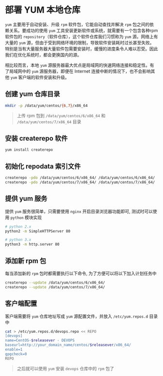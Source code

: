 # 部署 YUM 本地仓库


`yum` 主要用于自动安装、升级 `rpm` 软件包，它能自动查找并解决 `rpm` 包之间的依赖关系。要成功的使用 `yum` 工具安装更新软件或系统，就需要有一个包含各种rpm软件包的 `repository`（软件仓库），这个软件仓库我们习惯称为 `yum` 源。网络上有大量的 `yum` 源，但由于受到网络环境的限制，导致软件安装耗时过长甚至失败。特别是当有大量服务器大量软件包需要安装时，缓慢的进度条令人难以忍受。因此我们在优化系统时，都会更换国内的源。

相比较而言，本地 `yum` 源服务器最大优点是局域网的快速网络连接和稳定性。有了局域网中的 `yum` 源服务器，即便在 Internet 连接中断的情况下，也不会影响其他 `yum` 客户端的软件安装和升级。

## 创建 yum 仓库目录

```bash
mkdir -p /data/yum/centos/{6,7}/x86_64
```

> 上传 rpm 包到 `/data/yum/centos/6/x86_64` 和 `/data/yum/centos/7/x86_64` 目录

## 安装 createrepo 软件

```bash
yum install createrepo
```

## 初始化 repodata 索引文件

```bash
createrepo -pdo /data/yum/centos/6/x86_64/ /data/yum/centos/6/x86_64/
createrepo -pdo /data/yum/centos/7/x86_64/ /data/yum/centos/7/x86_64/
```

## 提供 yum 服务

提供 `yum` 服务很简单，只需要使用 `nginx` 开启目录浏览器功能即可, 测试时可以使用 `python` 模块实现

```bash
# python 2.x
python2 -m SimpleHTTPServer 80

# python 3.x
python3 -m http.server 80
```

## 添加新 rpm 包

每当添加新的 `rpm` 包时都需要执行以下命令, 为了方便可以将以下加入计划任务中

```bash
createrepo --update /data/yum/centos/6/x86_64/
createrepo --update /data/yum/centos/7/x86_64/
```

## 客户端配置

客户端需要将 `yum` 仓库地址写成 `yum` 源配置文件，并放入 `/etc/yum.repos.d` 目录中

```bash
cat > /etc/yum.repos.d/devops.repo << REPO
[devops]
name=CentOS-$releasever - DEVOPS
baseurl=http://your_domain_name/centos/$releasever/x86_64/
enable=1
gpgcheck=0
REPO
```

> 之后就可以使用 `yum` 安装 `devops` 仓库中的 `rpm` 包了

